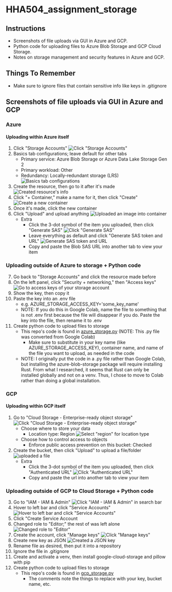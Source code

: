 # HHA504_assignment_storage

## Instructions
* Screenshots of file uploads via GUI in Azure and GCP.
* Python code for uploading files to Azure Blob Storage and GCP Cloud Storage.
* Notes on storage management and security features in Azure and GCP.

## Things To Remember
* Make sure to ignore files that contain sensitive info like keys in .gitignore

## Screenshots of file uploads via GUI in Azure and GCP
### Azure
#### Uploading within Azure itself
1. Click "Storage Accounts"
![Click "Storage Accounts"](img/azure/upload_process_1.png)
2. Basics tab configurations; leave default for other tabs
    * Primary service: Azure Blob Storage or Azure Data Lake Storage Gen 2
    * Primary workload: Other
    * Redundancy: Locally-redundant storage (LRS)
![Basics tab configurations](img/azure/upload_process_2.png)
3. Create the resource, then go to it after it's made
![Created resource's info](img/azure/upload_process_3.png)
4. Click "+ Container," make a name for it, then click "Create"
![Create a new container](img/azure/upload_process_4.png)
5. Once it's made, click the new container
6. Click "Upload" and upload anything
![Uploaded an image into container](img/azure/upload_process_5.png)
    * Extra
        * Click the 3-dot symbol of the item you uploaded, then click "Generate SAS"
    ![Click "Generate SAS"](img/azure/upload_process_6.png)
        * Leave everything as default and click "Generate SAS token and URL"
    ![Generate SAS token and URL](img/azure/upload_process_7.png)
        * Copy and paste the Blob SAS URL into another tab to view your item

### Uploading outside of Azure to storage + Python code
7. Go back to "Storage Accounts" and click the resource made before
8. On the left panel, click "Security + networking," then "Access keys"
![Go to access keys of your storage account](img/azure/upload_process_8.png)
9. Show the key, then copy it
10. Paste the key into an .env file
    * e.g. AZURE_STORAGE_ACCESS_KEY='some_key_name'
    * NOTE: If you do this in Google Colab, name the file to something that is not .env first because the file will disappear if you do. Paste the key into the file, then rename it to .env
11. Create python code to upload files to storage
    * This repo's code is found in [azure_storage.py](https://github.com/dnce17/HHA504_assignment_storage/blob/main/azure_storage.py) (NOTE: This .py file was converted from Google Colab)
        * Make sure to substitute in your key name (like AZURE_STORAGE_ACCESS_KEY), container name, and name of the file you want to upload, as needed in the code
    * NOTE: I originally put the code in a .py file rather than Google Colab, but installing the azure-blob-storage package will require installing Rust. From what I researched, it seems that Rust can only be installed globally and not on a venv. Thus, I chose to move to Colab rather than doing a global installation.  

### GCP
#### Uploading within GCP itself
1. Go to "Cloud Storage - Enterprise-ready object storage"
![Click "Cloud Storage - Enterprise-ready object storage"](img/gcp/upload_process_1.png)
    * Choose where to store your data
        * Location type: Region
![Select "region" for location type ](img/gcp/upload_process_2.png)
    * Choose how to control access to objects
        * Enforce public access prevention on this bucket: Checked
2. Create the bucket, then click "Upload" to upload a file/folder
![uploaded a file](img/gcp/upload_process_3.png)
    * Extra
        * Click the 3-dot symbol of the item you uploaded, then click "Authenticated URL"
![Click "Authenticated URL"](img/gcp/upload_process_9.png)
        * Copy and paste the url into another tab to view your item

### Uploading outside of GCP to Cloud Storage + Python code
3. Go to "IAM - IAM & Admin"
![Click "IAM - IAM & Admin" in search bar](img/gcp/upload_process_4.png)
4. Hover to left bar and click "Service Accounts"
![Hover to left bar and click "Service Accounts"](img/gcp/upload_process_5.png)
5. Click "Create Service Account
6. Changed role to "Editor;" the rest of was left alone
![Changed role to "Editor"](img/gcp/upload_process_6.png)
7. Create the account, click "Manage keys"
![Click "Manage keys"](img/gcp/upload_process_7.png)
8. Create new key as JSON
![Created a JSON key](img/gcp/upload_process_8.png)
9. Rename file as desired, then put it into a repository
10. Ignore the file in .gitignore
11. Create and activate a venv, then install google-cloud-storage and pillow with pip
12. Create python code to upload files to storage
    * This repo's code is found in [gcp_storage.py](https://github.com/dnce17/HHA504_assignment_storage/blob/main/gcp_storage.py)
        * The comments note the things to replace with your key, bucket name, etc. 

